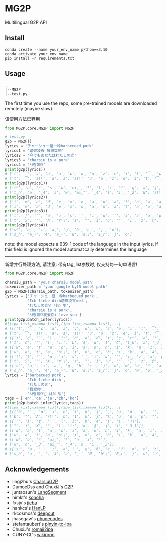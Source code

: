 # MG2P

Multilingual G2P API

## Install


```shell
conda create --name your_env_name python==3.10
conda activate your_env_name
pip install -r requirements.txt
```

## Usage

```
.
|--MG2P
|--test.py
```

The first time you use the repo, some pre-trained models are downloaded remotely (maybe slow).

该使用方法已弃用

```python
from MG2P.core.MG2P import MG2P

# test.py
g2p = MG2P()
lyrics = 'チャーシュー是一种barbecued pork'
lyrics1 = '踏碎凌霄 放肆桀骜'
lyrics2 = '今でもあなたはわたしの光'
lyrics3 = 'charsiu is a pork'
lyrics4 = '사랑해요'
print(g2p(lyrics))
# ['t', '͡', 'ɕ', 'a', 'a', 'ɕ', 'u', 'u', 'z', 'e', 'i', 't', '͡', 'ɕ', 'i', 'b', 'a', 'ɾ', 'β', 'e', 'k', 'w', 'e', 'ð', 'p', 'o', 'ɾ', 'k'], 
# ['t', '͡', 's\\', 'a', 'a', 's\\', 'u', 'u', 'z', 'e', 'i', 't', '͡', 's\\', 'i', 'b', 'a', '4', 'B', 'e', 'k', 'w', 'e', 'D', 'p', 'o', '4', 'k']
print(g2p(lyrics1))
# ['tʰ', 'a', '⁴', 's', 'w', 'ei̯', '⁴', 'l', 'i', '²', 'ŋ', 'ɕ', 'j', 'au̯', '¹', 'f', 'a', '⁴', 'ŋ', 's', 'ɹ̩', '⁴', 'tɕ', 'j', 'e', '²', 'au̯', '⁴'], 
# ['t_h', 'a', '_4', 's', 'w', 'ei_^', '_4', 'l', 'i', '_2', 'N', 's\\', 'j', 'au_^', '_1', 'f', 'a', '_4', 'N', 's', 'r\\_=', '_4', 'ts\\', 'j', 'e', '_2', 'au_^', '_4']
print(g2p(lyrics2))
# ['i', 'm', 'a', 'd', 'e', 'm', 'o', 'a', 'n', 'a', 't', 'a', 'w', 'a', 'w', 'a', 't', 'a', 'ɕ', 'i', 'n', 'o', 'h', 'i', 'k', 'a', 'ɾ', 'i'], 
# ['i', 'm', 'a', 'd', 'e', 'm', 'o', 'a', 'n', 'a', 't', 'a', 'w', 'a', 'w', 'a', 't', 'a', 's\\', 'i', 'n', 'o', 'h', 'i', 'k', 'a', '4', 'i']
print(g2p(lyrics3))
# ['t', 'ʃ', 'ˈ', 'ɑ', 'ɹ', 's', 'ˈ', 'i', 'u', 'ˈ', 'ɪ', 'z', 'ə', 'p', 'ˈ', 'ɔ', 'ɹ', 'k'], 
# ['t', 'S', '"', 'A', 'r\\', 's', '"', 'i', 'u', '"', 'I', 'z', '@', 'p', '"', 'O', 'r\\', 'k']
print(g2p(lyrics4))
# ['sʰ', 'a̠', 'ɾ', 'a̠', 'ŋ', 'ɦ', 'ɛ̝', 'j', 'o'], 
# ['s_h', 'a_-', '4', 'a_-', 'N', 'h\\', 'E_r', 'j', 'o']

```

note: the model expects a 639-1 code of the language in the input lyrics, if this field is ignored the model
automatically determines the language

***

新增并行处理方法, 请注意: 带有tag_list参数时, 仅支持每一句单语言!

```python
from MG2P.core.MG2P import MG2P

charsiu_path = 'your charsiu model path'
tokenizer_path = 'your google-byt5 model path'
g2p = MG2P(charsiu_path, tokenizer_path)
lyrics = ['チャーシュー是一种barbecued pork',
          'Ich liebe dich踏碎凌霄สวัสดี',
          'わたしの光넌 나의 빛',
          'charsiu is a pork',
          '사랑해요我爱你i love you']
print(g2p.batch_infer(lyrics))
#[(ipa_list,xsampa_list),(ipa_list,xsampa_list),...]
# [(['t', '͡', 'ɕ', 'a', 'a', 'ɕ', 'u', 'u', 'z', 'e', 'i', 't', '͡', 'ɕ', 'i', 'b', 'a', 'ɾ', 'β', 'e', 'k', 'w', 'e', 'ð', 'p', 'o', 'ɾ', 'k'], 
# ['t', '͡', 's\\', 'a', 'a', 's\\', 'u', 'u', 'z', 'e', 'i', 't', '͡', 's\\', 'i', 'b', 'a', '4', 'B', 'e', 'k', 'w', 'e', 'D', 'p', 'o', '4', 'k']), 
# (['ɪ', 'ç', 'ˈ', 'l', 'iː', 'b', 'ə', 'd', 'ɪ', 'ç', 'tʰ', 'a', '⁴', 's', 'w', 'ei̯', '⁴', 'l', 'i', '²', 'ŋ', 'ɕ', 'j', 'au̯', '¹', 's', 'u', 'a̯', '˩˩˦', 's', 'o', 't̚', '˨˩', 'h', 'a', '˧', '˥'], 
# ['I', 'C', '"', 'l', 'i:', 'b', '@', 'd', 'I', 'C', 't_h', 'a', '_4', 's', 'w', 'ei_^', '_4', 'l', 'i', '_2', 'N', 's\\', 'j', 'au_^', '_1', 's', 'u', 'a_^', '_5_5_2', 's', 'o', 't_}', '_4_5', 'h', 'a', '_3', '_1']), 
# (['w', 'a', 't', 'a', 'ɕ', 'i', 'n', 'o', 'h', 'i', 'k', 'a', 'ɾ', 'i', 'n', 'ʌ̹', 'n', 'n', 'a̠', 'ɰ', 'i', 'p', 'i', 't̚'], 
# ['w', 'a', 't', 'a', 's\\', 'i', 'n', 'o', 'h', 'i', 'k', 'a', '4', 'i', 'n', 'V_O', 'n', 'n', 'a_-', 'M\\', 'i', 'p', 'i', 't_}']), 
# (['t', 'ʃ', 'ˈ', 'ɑ', 'ɹ', 's', 'ˈ', 'i', 'u', 'ˈ', 'ɪ', 'z', 'ə', 'p', 'ˈ', 'ɔ', 'ɹ', 'k'], 
# ['t', 'S', '"', 'A', 'r\\', 's', '"', 'i', 'u', '"', 'I', 'z', '@', 'p', '"', 'O', 'r\\', 'k']), 
# (['sʰ', 'a̠', 'ɾ', 'a̠', 'ŋ', 'ɦ', 'ɛ̝', 'j', 'o', 'w', 'o', '³', 'ai̯', '⁴', 'n', 'i', '³', 'ˈ', 'a', 'ɪ', 'l', 'ˈ', 'ʌ', 'v', 'j', 'ˈ', 'u'], 
# ['s_h', 'a_-', '4', 'a_-', 'N', 'h\\', 'E_r', 'j', 'o', 'w', 'o', '_3', 'ai_^', '_4', 'n', 'i', '_3', '"', 'a', 'I', 'l', '"', 'V', 'v', 'j', '"', 'u'])]
lyrics = ['barbecued pork',
          'Ich liebe dich',
          'わたしの光',
          '我爱你',
          '사랑해요넌 나의 빛']
tags = ['en','de','ja','zh','ko']
print(g2p.batch_infer(lyrics,tags))
#[(ipa_list,xsampa_list),(ipa_list,xsampa_list),...]
# [(['b', 'ˈ', 'ɑ', 'ɹ', 'b', 'ɨ', 'k', 'j', 'ˌ', 'u', 'd', 'p', 'ˈ', 'ɔ', 'ɹ', 'k'], 
# ['b', '"', 'A', 'r\\', 'b', '1', 'k', 'j', '%', 'u', 'd', 'p', '"', 'O', 'r\\', 'k']), 
# (['ˈ', 'i', 'χ', 'ˈ', 'l', 'iː', 'b', 'ə', 'j', 'i', '˧˥'], 
# ['"', 'i', 'X', '"', 'l', 'i:', 'b', '@', 'j', 'i', '_3_1']), 
# (['w', 'a', 't', 'a', 'ɕ', 'i', 'n', 'o', 'h', 'i', 'k', 'a', 'ɾ', 'i'], 
# ['w', 'a', 't', 'a', 's\\', 'i', 'n', 'o', 'h', 'i', 'k', 'a', '4', 'i']), 
# (['w', 'o', '³', 'ai̯', '⁴', 'n', 'i', '³'], 
# ['w', 'o', '_3', 'ai_^', '_4', 'n', 'i', '_3']), 
# (['sʰ', 'a', '̠', 'ɾ', 'a', '̠', 'ŋ', 'ɦ', 'ɛ̝', 'j', 'o', 'n', 'ʌ', '̹', 'n', 'n', 'a', '̠', 'ɰ', 'i', 'p', 'i', 't̚'], 
# ['s_h', 'a', '_-', '4', 'a', '_-', 'N', 'h\\', 'E_r', 'j', 'o', 'n', 'V', '_O', 'n', 'n', 'a', '_-', 'M\\', 'i', 'p', 'i', 't_}'])]
```


## Acknowledgements


* lingjzhu's [CharsiuG2P](https://github.com/lingjzhu/CharsiuG2P)
* DumoeDss and ChuxiJ's [G2P](https://github.com/BeatMagic/g2p)
* juntaosun's [LangSegment](https://github.com/juntaosun/LangSegment)
* himkt's [konoha](https://github.com/himkt/konoha)
* fxsjy's [jieba](https://github.com/fxsjy/jieba)
* hankcs's [HanLP](https://github.com/hankcs/HanLP)
* rkcosmos's [deepcut](https://github.com/rkcosmos/deepcut)
* jhasegaw's [phonecodes](https://github.com/jhasegaw/phonecodes)
* stefantaubert's [pinyin-to-ipa](https://github.com/stefantaubert/pinyin-to-ipa)
* ChuxiJ's [romaji2ipa](https://ec26ubh65w.feishu.cn/sheets/FD37spdiLhcGeEtEaFucOPX4nGg?sheet=543d9b)
* CUNY-CL's [wikipron](https://github.com/CUNY-CL/wikipron)